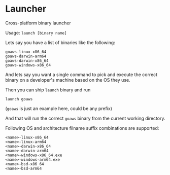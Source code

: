 # Launcher

Cross-platform binary launcher

Usage: `launch [binary name]`

Lets say you have a list of binaries like the following:
```
goaws-linux-x86_64
goaws-darwin-arm64
goaws-darwin-x86_64
goaws-windows-x86_64
```

And lets say you want a single command to pick and execute the correct binary on a developer's machine based on the OS they use.

Then you can ship `launch` binary and run

```
launch goaws
```
(`goaws` is just an example here, could be any prefix)

And that will run the correct `goaws` binary from the current working directory.

Following OS and architecture filname suffix combinations are supported:
```
<name>-linux-x86_64
<name>-linux-arm64
<name>-darwin-x86_64
<name>-darwin-arm64
<name>-windows-x86_64.exe
<name>-windows-arm64.exe
<name>-bsd-x86_64
<name>-bsd-arm64
```
